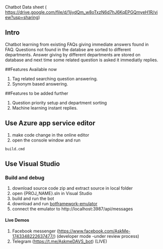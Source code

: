 Chatbot
Data sheet ( https://drive.google.com/file/d/1jjydQm_w8oTxzN6d7hJ6KqEPGQmyeH1R/view?usp=sharing)
## Intro
Chatbot learning from existing FAQs giving immediate answers found in FAQ.
Questions not found in the databse are sorted to different departments.
Answer giving by different departments are stored on database and next time some related question is asked it immediatly replies.

##Features Available now
1. Tag related searching question answering.
2. Synonym based answering.

##Features to be added further
1. Question priority setup and department sorting
2. Machine learning instant replies.

## Use Azure app service editor

1. make code change in the online editor
2. open the console window and run

```
build.cmd
```

## Use Visual Studio 

### Build and debug
1. download source code zip and extract source in local folder
2. open {PROJ_NAME}.sln in Visual Studio
3. build and run the bot
4. download and run [botframework-emulator](https://emulator.botframework.com/)
5. connect the emulator to http://localhost:3987/api/messages

#### Live Demos
1. Facebook messenger (https://www.facebook.com/AskMe-1743348222637477/) (developer mode -under review process)
2. Telegram (https://t.me/AskmeDAVS_bot) (LIVE)
